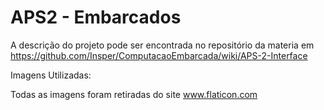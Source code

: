 # APS2 - Embarcados

A descrição do projeto pode ser encontrada no repositório da materia em https://github.com/Insper/ComputacaoEmbarcada/wiki/APS-2-Interface

<bold>Imagens Utilizadas:</bold>

Todas as imagens foram retiradas do site www.flaticon.com
